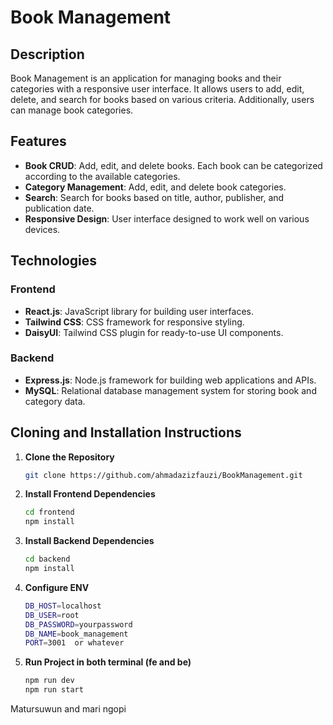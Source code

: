 # Book Management

## Description

Book Management is an application for managing books and their categories with a responsive user interface. It allows users to add, edit, delete, and search for books based on various criteria. Additionally, users can manage book categories.

## Features

- **Book CRUD**: Add, edit, and delete books. Each book can be categorized according to the available categories.
- **Category Management**: Add, edit, and delete book categories.
- **Search**: Search for books based on title, author, publisher, and publication date.
- **Responsive Design**: User interface designed to work well on various devices.

## Technologies

### Frontend

- **React.js**: JavaScript library for building user interfaces.
- **Tailwind CSS**: CSS framework for responsive styling.
- **DaisyUI**: Tailwind CSS plugin for ready-to-use UI components.

### Backend

- **Express.js**: Node.js framework for building web applications and APIs.
- **MySQL**: Relational database management system for storing book and category data.

## Cloning and Installation Instructions

1. **Clone the Repository**

   ```bash
   git clone https://github.com/ahmadazizfauzi/BookManagement.git
   
2. **Install Frontend Dependencies**

   ```bash
   cd frontend
   npm install

3. **Install Backend Dependencies**

   ```bash
   cd backend
   npm install

4. **Configure ENV**

   ```bash
   DB_HOST=localhost
   DB_USER=root
   DB_PASSWORD=yourpassword
   DB_NAME=book_management
   PORT=3001  or whatever

5. **Run Project in both terminal (fe and be)**

   ```bash
   npm run dev
   npm run start


Matursuwun and mari ngopi



   


